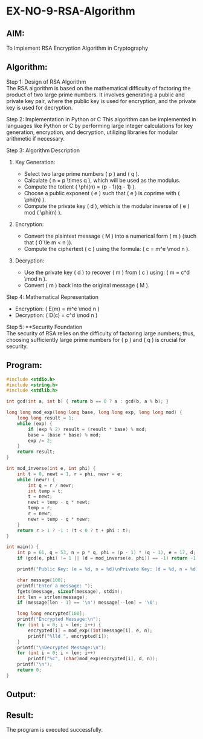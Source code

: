 # EX-NO-9-RSA-Algorithm

## AIM:
To Implement RSA Encryption Algorithm in Cryptography

## Algorithm:


Step 1: Design of RSA Algorithm  
The RSA algorithm is based on the mathematical difficulty of factoring the product of two large prime numbers. It involves generating a public and private key pair, where the public key is used for encryption, and the private key is used for decryption.

Step 2: Implementation in Python or C 
This algorithm can be implemented in languages like Python or C by performing large integer calculations for key generation, encryption, and decryption, utilizing libraries for modular arithmetic if necessary.

Step 3: Algorithm Description  
1. Key Generation:
   - Select two large prime numbers \( p \) and \( q \).
   - Calculate \( n = p \times q \), which will be used as the modulus.
   - Compute the totient \( \phi(n) = (p - 1)(q - 1) \).
   - Choose a public exponent \( e \) such that \( e \) is coprime with \( \phi(n) \).
   - Compute the private key \( d \), which is the modular inverse of \( e \) mod \( \phi(n) \).

2. Encryption:
   - Convert the plaintext message \( M \) into a numerical form \( m \) (such that \( 0 \le m < n \)).
   - Compute the ciphertext \( c \) using the formula: \( c = m^e \mod n \).

3. Decryption:
   - Use the private key \( d \) to recover \( m \) from \( c \) using: \( m = c^d \mod n \).
   - Convert \( m \) back into the original message \( M \).

Step 4: Mathematical Representation  
- Encryption: \( E(m) = m^e \mod n \)
- Decryption: \( D(c) = c^d \mod n \)

Step 5: **Security Foundation  
The security of RSA relies on the difficulty of factoring large numbers; thus, choosing sufficiently large prime numbers for \( p \) and \( q \) is crucial for security.

## Program:
```c
#include <stdio.h>
#include <string.h>
#include <stdlib.h>

int gcd(int a, int b) { return b == 0 ? a : gcd(b, a % b); }

long long mod_exp(long long base, long long exp, long long mod) {
    long long result = 1;
    while (exp) {
        if (exp % 2) result = (result * base) % mod;
        base = (base * base) % mod;
        exp /= 2;
    }
    return result;
}

int mod_inverse(int e, int phi) {
    int t = 0, newt = 1, r = phi, newr = e;
    while (newr) {
        int q = r / newr;
        int temp = t;
        t = newt;
        newt = temp - q * newt;
        temp = r;
        r = newr;
        newr = temp - q * newr;
    }
    return r > 1 ? -1 : (t < 0 ? t + phi : t);
}

int main() {
    int p = 61, q = 53, n = p * q, phi = (p - 1) * (q - 1), e = 17, d;
    if (gcd(e, phi) != 1 || (d = mod_inverse(e, phi)) == -1) return -1;

    printf("Public Key: (e = %d, n = %d)\nPrivate Key: (d = %d, n = %d)\n", e, n, d, n);

    char message[100];
    printf("Enter a message: ");
    fgets(message, sizeof(message), stdin);
    int len = strlen(message);
    if (message[len - 1] == '\n') message[--len] = '\0';

    long long encrypted[100];
    printf("Encrypted Message:\n");
    for (int i = 0; i < len; i++) {
        encrypted[i] = mod_exp((int)message[i], e, n);
        printf("%lld ", encrypted[i]);
    }
    printf("\nDecrypted Message:\n");
    for (int i = 0; i < len; i++) 
        printf("%c", (char)mod_exp(encrypted[i], d, n));
    printf("\n");
    return 0;
}

```



## Output:



## Result:
 The program is executed successfully.
